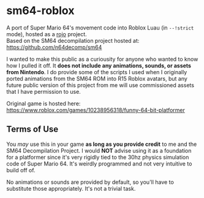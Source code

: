 # sm64-roblox

A port of Super Mario 64's movement code into Roblox Luau (in `--!strict` mode), hosted as a [rojo](https://rojo.space) project.<br/>
Based on the SM64 decompilation project hosted at: https://github.com/n64decomp/sm64

I wanted to make this public as a curiousity for anyone who wanted to know how I pulled it off. It **does not include any animations, sounds, or assets from Nintendo**. I do provide some of the scripts I used when I originally ported animations from the SM64 ROM into R15 Roblox avatars, but any future public version of this project from me will use commissioned assets that I have permission to use.

Original game is hosted here:<br/>
https://www.roblox.com/games/10238956318/funny-64-bit-platformer

## Terms of Use

You *may* use this in your game **as long as you provide credit** to me and the SM64 Decompilation Project. I would **NOT** advise using it as a foundation for a platformer since it's very rigidly tied to the 30hz physics simulation code of Super Mario 64. It's weirdly programmed and not very intuitive to build off of.

No animations or sounds are provided by default, so you'll have to substitute those appropriately. It's not a trivial task.
